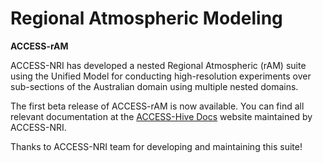 # Regional Atmospheric Modeling

**ACCESS-rAM**

ACCESS-NRI has developed a nested Regional Atmospheric (rAM) suite using the Unified Model for conducting high-resolution experiments over sub-sections of the Australian domain using multiple nested domains.

The first beta release of ACCESS-rAM is now available. You can find all relevant documentation at the [ACCESS-Hive Docs](https://access-hive.org.au/models/run-a-model/run-access-ram/) website maintained by ACCESS-NRI.

Thanks to ACCESS-NRI team for developing and maintaining this suite!
